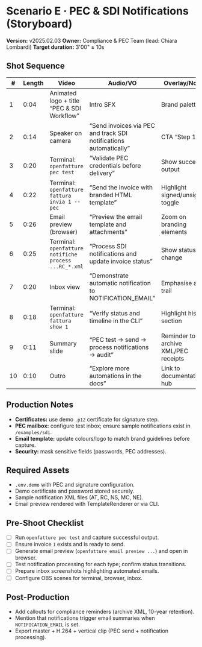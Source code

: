 # Scenario E · PEC & SDI Notifications (Storyboard)

**Version:** v2025.02.03
**Owner:** Compliance & PEC Team (lead: Chiara Lombardi)
**Target duration:** 3'00" ± 10s

## Shot Sequence
| # | Length | Video | Audio/VO | Overlay/Notes |
|---|--------|-------|----------|---------------|
| 1 | 0:04 | Animated logo + title “PEC & SDI Workflow” | Intro SFX | Brand palette |
| 2 | 0:14 | Speaker on camera | “Send invoices via PEC and track SDI notifications automatically” | CTA “Step 1/5” |
| 3 | 0:20 | Terminal: `openfatture pec test` | “Validate PEC credentials before delivery” | Show success output |
| 4 | 0:22 | Terminal: `openfatture fattura invia 1 --pec` | “Send the invoice with branded HTML template” | Highlight signed/unsigned toggle |
| 5 | 0:26 | Email preview (browser) | “Preview the email template and attachments” | Zoom on branding elements |
| 6 | 0:25 | Terminal: `openfatture notifiche process ...RC_*.xml` | “Process SDI notifications and update invoice status” | Show status change |
| 7 | 0:20 | Inbox view | “Demonstrate automatic notification to NOTIFICATION_EMAIL” | Emphasise audit trail |
| 8 | 0:18 | Terminal: `openfatture fattura show 1` | “Verify status and timeline in the CLI” | Highlight history section |
| 9 | 0:11 | Summary slide | “PEC test → send → process notifications → audit” | Reminder to archive XML/PEC receipts |
|10 | 0:10 | Outro | “Explore more automations in the docs” | Link to documentation hub |

## Production Notes
- **Certificates:** use demo `.p12` certificate for signature step.
- **PEC mailbox:** configure test inbox; ensure sample notifications exist in `/examples/sdi`.
- **Email template:** update colours/logo to match brand guidelines before capture.
- **Security:** mask sensitive fields (passwords, PEC addresses).

## Required Assets
- `.env.demo` with PEC and signature configuration.
- Demo certificate and password stored securely.
- Sample notification XML files (AT, RC, NS, MC, NE).
- Email preview rendered with TemplateRenderer or via CLI.

## Pre-Shoot Checklist
- [ ] Run `openfatture pec test` and capture successful output.
- [ ] Ensure invoice `1` exists and is ready to send.
- [ ] Generate email preview (`openfatture email preview ...`) and open in browser.
- [ ] Test notification processing for each type; confirm status transitions.
- [ ] Prepare inbox screenshots highlighting automated emails.
- [ ] Configure OBS scenes for terminal, browser, inbox.

## Post-Production
- Add callouts for compliance reminders (archive XML, 10-year retention).
- Mention that notifications trigger email summaries when `NOTIFICATION_EMAIL` is set.
- Export master + H.264 + vertical clip (PEC send + notification processing).
